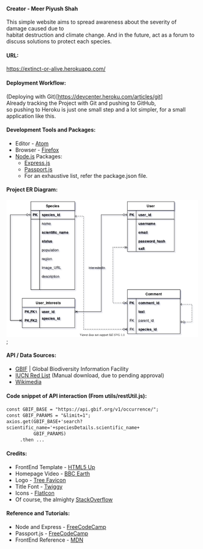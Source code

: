 #### Creator - Meer Piyush Shah

This simple website aims to spread awareness about the severity of damage caused due to </br>
habitat destruction and climate change. And in the future, act as a forum to </br>
discuss solutions to protect each species.

#### URL:
https://extinct-or-alive.herokuapp.com/

#### Deployment Workflow:
(Deploying with Git)[https://devcenter.heroku.com/articles/git]</br>
Already tracking the Project with Git and pushing to GitHub, </br>
so pushing to Heroku is just one small step and a lot simpler, for a small </br>
application like this.

#### Development Tools and Packages:
* Editor - [Atom](https://atom.io/)
* Browser - [Firefox](https://www.mozilla.org/en-US/firefox/new/)
* [Node.js](https://nodejs.org/en/) Packages:
  * [Express.js](https://expressjs.com/)
  * [Passport.js](https://www.passportjs.org/)
  * For an exhaustive list, refer the package.json file.

#### Project ER Diagram:
![ERD](database/ExtinctOrAlive_ERD.png);

#### API / Data Sources:
* [GBIF](https://www.gbif.org/) | Global Biodiversity Information Facility
* [IUCN Red List](https://apiv3.iucnredlist.org/api/v3/docs) (Manual download, due to pending approval)
* [Wikimedia](https://api.wikimedia.org/)

#### Code snippet of API interaction (From utils/restUtil.js):
```
const GBIF_BASE = "https://api.gbif.org/v1/occurrence/";
const GBIF_PARAMS = "&limit=1";
axios.get(GBIF_BASE+'search?scientific_name='+speciesDetails.scientific_name+
          GBIF_PARAMS)
     .then ...
```

#### Credits:
* FrontEnd Template - [HTML5 Up](https://html5up.net/story)
* Homepage Video - [BBC Earth](https://www.bbcearth.com/shows/serengeti-ii)
* Logo - [Tree Favicon](https://www.favicon.cc/?action=icon&file_id=795443)
* Title Font - [Twiggy](https://www.dafont.com/twiggy.font)
* Icons - [FlatIcon](https://www.flaticon.com/authors/kiranshastry)
* Of course, the almighty [StackOverflow](https://stackoverflow.com/)

#### Reference and Tutorials:
* Node and Express - [FreeCodeCamp](https://www.youtube.com/watch?v=Oe421EPjeBE)
* Passport.js - [FreeCodeCamp](https://www.youtube.com/watch?v=F-sFp_AvHc8)
* FrontEnd Reference - [MDN](https://developer.mozilla.org/en-US/docs/Learn)
